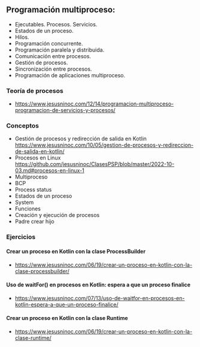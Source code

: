 ## Programación multiproceso:
 -	Ejecutables. Procesos. Servicios.
 -	Estados de un proceso.
 -	Hilos.
 -	Programación concurrente.
 -	Programación paralela y distribuida.
 -	Comunicación entre procesos.
 -	Gestión de procesos.
 -	Sincronización entre procesos.
 -	Programación de aplicaciones multiproceso.

### Teoría de procesos
* https://www.jesusninoc.com/12/14/programacion-multiproceso-programacion-de-servicios-y-procesos/

### Conceptos
- Gestión de procesos y redirección de salida en Kotlin https://www.jesusninoc.com/10/05/gestion-de-procesos-y-redireccion-de-salida-en-kotlin/
- Procesos en Linux https://github.com/jesusninoc/ClasesPSP/blob/master/2022-10-03.md#procesos-en-linux-1
- Multiproceso
- BCP
- Process status
- Estados de un proceso
- System
- Funciones
- Creación y ejecución de procesos
- Padre crear hijo

### Ejercicios
#### Crear un proceso en Kotlin con la clase ProcessBuilder
* https://www.jesusninoc.com/06/19/crear-un-proceso-en-kotlin-con-la-clase-processbuilder/
#### Uso de waitFor() en procesos en Kotlin: espera a que un proceso finalice
* https://www.jesusninoc.com/07/13/uso-de-waitfor-en-procesos-en-kotlin-espera-a-que-un-proceso-finalice/
#### Crear un proceso en Kotlin con la clase Runtime
* https://www.jesusninoc.com/06/19/crear-un-proceso-en-kotlin-con-la-clase-runtime/
